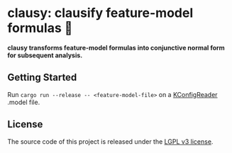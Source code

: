 # clausy: clausify feature-model formulas 🎅

**clausy transforms feature-model formulas into conjunctive normal form for subsequent analysis.**

## Getting Started

Run `cargo run --release -- <feature-model-file>` on a [KConfigReader](https://github.com/ckaestne/kconfigreader) .model file.

## License

The source code of this project is released under the [LGPL v3 license](LICENSE.txt).